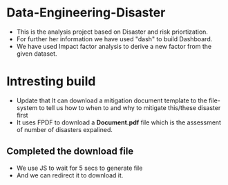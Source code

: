 # Data-Engineering-Disaster
* This is the analysis project based on Disaster and risk priortization.
* For further  her information we have used "dash" to build Dashboard.
* We have used Impact factor analysis to derive a new factor from the given dataset.
# Intresting build
* Update that It can download a mitigation document template to the file-system to tell us how to when to and why to mitigate this/these disaster first
* It uses FPDF to download a **Document.pdf** file which is the assessment of number of disasters expalined.
## Completed the download file
* We use JS to wait for 5 secs to generate file
* And we can redirect it to download it.
